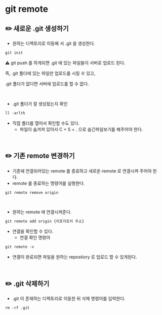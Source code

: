 # git remote

## ✏️ 새로운 .git 생성하기

- 원하는 디렉토리로 이동해 서 .git 을 생성한다.

```html
git init
```

⚠️ git push 를 하게되면 .git 에 있는 파일들이 서버로 업로드 된다.

즉, .git 폴더에 있는 파일만 업로드를 시킬 수 있고,

.git 폴더가 없다면 서버에 업로드를 할 수 없다.

<br>

- .git 폴더가 잘 생성됬는지 확인

```html
ll -arlth
```

- 직접 폴더를 열어서 확인할 수도 있다.
    - 파일이 숨겨져 있어서 C + S + . 으로 숨긴파일보기를 해주어야 한다.

<br>

## ✏️ 기존 remote 변경하기

- 기존에 연결되어있는 remote 를 종료하고 새로운 remote 로 연결시켜 주어야 한다.
- remote 를 종료하는 명령어를 실행한다.

```html
git remote remove origin
```

<br>

- 원하는 remote 에 연결시켜준다.

```html
git remote add origin {리포지토리 주소}
```

- 연결을 확인할 수 있다.
    - 연결 확인 명령어

```html
git remote -v
```

- 연결이 완료되면 파일을 원하는 repostiory 로 업로드 할 수 있게된다.

<br>

## ✏️ .git 삭제하기

- .git 이 존재하는 디렉토리로 이동한 뒤 삭제 명령어를 입력한다.

```html
rm -rf .git
```